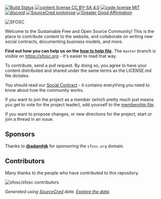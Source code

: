 [![Build Status](https://cloud.drone.io/api/badges/sfosc/sfosc/status.svg)](https://cloud.drone.io/sfosc/sfosc)
[![content license CC BY-SA 4.0](https://badgen.net/badge/content%20license/CC%20BY-SA%204.0)](https://github.com/sfosc/sfosc/blob/master/LICENSE.md)
[![code license MIT](https://badgen.net/badge/code%20license/MIT)](https://github.com/sfosc/sfosc/blob/master/LICENSE.md)
[![discord](https://img.shields.io/discord/587972813302792217.svg?label=discord&logo=discord&logoColor=white)](https://discord.gg/nz5NC9q)
[![SourceCred prototype](https://badgen.net/badge/SourceCred/prototype)](https://sfosc.org/sourcecred/prototype/)
[![Greater Good Affirmation](https://good-labs.github.io/greater-good-affirmation/assets/images/badge.svg)](https://good-labs.github.io/greater-good-affirmation)

![SFOSC](assets/logo.png)

Welcome to the Sustainable Free and Open Source Community!
This is the place to contribute content to the website, and collaborate
on writing new social contracts, documenting business models, and more.

**Find out how you can help us on the [how to help file](https://github.com/sfosc/sfosc/blob/master/HOW_TO_HELP.md).**
The `master` branch is visible on https://sfosc.org - it's easier to read that way.

To contribute, send a pull request. By doing so, you agree to have your content
distributed and shared under the same terms as the LICENSE.md file dictates.

You should read our [Social Contract](https://github.com/sfosc/sfosc/blob/master/SOCIAL_CONTRACT.md) - it contains everything you need to know about how the community works.

If you want to join the project as a member (which pretty much just
means you get to vote for the project leader), add yourself to the [membership file](https://github.com/sfosc/sfosc/blob/master/MEMBERSHIP.md).

If you want to propose changes, or new directions for the project, start or join
a thread in an issue.

## Sponsors

Thanks to **[@adamhjk](https://github.com/adamhjk)** for sponsoring the `sfosc.org` domain.

## Contributors

Many thanks to the people who have contributed to this repository.

![sfosc/sfosc contributors](https://sfosc.org/sourcecred/widgets/sfosc-sfosc-contributors.svg)

_Generated using [SourceCred](https://sourcecred.io) data. [Explore the data](https://sfosc.org/sourcecred/prototype/)._
